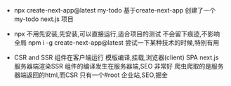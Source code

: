 - npx create-next-app@latest my-todo
   基于create-next-app 创建了一个my-todo next.js 项目
- npx
   不用先安装,先安装,可以直接运行,适合项目的测试 
   不会留下痕迹,不影响全局
   npm i -g create-next-app@latest
   尝试一下某种技术的时候,特别有用 

- CSR and SSR
    组件在客户端运行 模版编译,挂载,浏览器(client) SPA 
    next.js 服务器端渲染SSR  组件的编译发生在服务器端,SEO 非常好
    爬虫爬取的是服务器端返回的html,而CSR 只有一个#root 
    企业站,SEO,掘金 